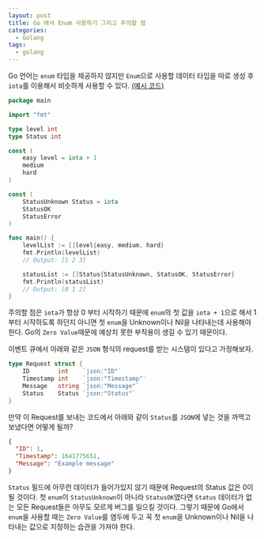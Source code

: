 ```yaml
---
layout: post
title: Go 에서 Enum 사용하기 그리고 주의할 점
categories:
  - Golang
tags:
  - golang
---
```


Go 언어는 `enum` 타입을 제공하지 않지만 `Enum`으로 사용할 데이터 타입을 따로 생성 후 `iota`를 이용해서 비슷하게 사용할 수 있다. [(예시 코드)](https://go.dev/play/p/5C0w6YGPyys)

```go
package main

import "fmt"

type level int
type Status int

const (
	easy level = iota + 1
	medium
	hard
)

const (
	StatusUnknown Status = iota
	StatusOK
	StatusError
)

func main() {
	levelList := []level{easy, medium, hard}
	fmt.Println(levelList)
	// Output: [1 2 3]

	statusList := []Status{StatusUnknown, StatusOK, StatusError}
	fmt.Println(statusList)
	// Output: [0 1 2]
}
```

주의할 점은 `iota`가 항상 0 부터 시작하기 때문에 `enum`의 첫 값을 `iota + 1`으로 해서 1 부터 시작하도록 하던지 아니면 첫 `enum`을 Unknown이나 Nil을 나타내는데 사용해야 한다. Go의 `Zero Value`때문에 예상치 못한 부작용이 생길 수 있기 때문이다.

이벤트 큐에서 아래와 같은 `JSON` 형식의 request를 받는 시스템이 있다고 가정해보자.

```go
type Request struct {
	ID        int    `json:"ID"`
	Timestamp int    `json:"Timestamp"`
	Message   string `json:"Message"`
	Status    Status `json:"Status"`
}
```

만약 이 Request를 보내는 코드에서 아래와 같이 `Status`를 `JSON`에 넣는 것을 까먹고 보냈다면 어떻게 될까?

```json
{
  "ID": 1,
  "Timestamp": 1641775651,
  "Message": "Example message"
}
```

`Status` 필드에 아무런 데이터가 들어가있지 않기 때문에 Request의 Status 값은 0이 될 것이다. 첫 `enum`이 `StatusUnknown`이 아니라 `StatusOK`였다면 `Status` 데이터가 없는 모든 Request들은 아무도 모르게 버그를 일으킬 것이다. 그렇기 때문에 Go에서 `enum`을 사용할 때는 `Zero Value`를 염두에 두고 꼭 첫 `enum`을 Unknown이나 Nil을 나타내는 값으로 지정하는 습관을 가져야 한다.
